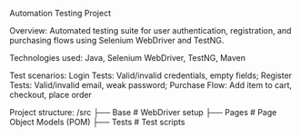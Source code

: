 Automation Testing Project

Overview: Automated testing suite for user authentication, registration, and purchasing flows using Selenium WebDriver and TestNG.

Technologies used: Java, Selenium WebDriver, TestNG, Maven

Test scenarios: Login Tests: Valid/invalid credentials, empty fields; Register Tests: Valid/invalid email, weak password; Purchase Flow: Add item to cart, checkout, place order

Project structure: 
/src
  ├── Base    # WebDriver setup
  ├── Pages   # Page Object Models (POM)
  ├── Tests   # Test scripts
